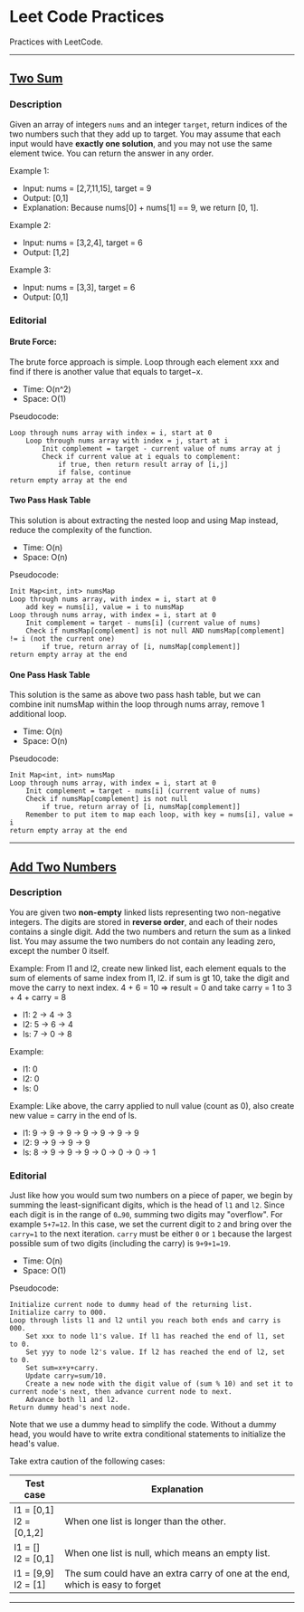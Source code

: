 # Leet Code Practices

Practices with LeetCode.


---

## [Two Sum](https://leetcode.com/problems/two-sum/description/)

### Description

Given an array of integers `nums` and an integer `target`, return indices of the two numbers such that they add up to
target.
You may assume that each input would have **exactly one solution**, and you may not use the same element twice.
You can return the answer in any order.

Example 1:

- Input: nums = [2,7,11,15], target = 9
- Output: [0,1]
- Explanation: Because nums[0] + nums[1] == 9, we return [0, 1].

Example 2:

- Input: nums = [3,2,4], target = 6
- Output: [1,2]

Example 3:

- Input: nums = [3,3], target = 6
- Output: [0,1]

### Editorial

#### Brute Force:

The brute force approach is simple. Loop through each element xxx and find if there is another value that equals to
target−x.

- Time: O(n^2)
- Space: O(1)

Pseudocode:

```{r, tidy=FALSE, eval=FALSE, highlight=FALSE }
Loop through nums array with index = i, start at 0
    Loop through nums array with index = j, start at i
        Init complement = target - current value of nums array at j
        Check if current value at i equals to complement:
            if true, then return result array of [i,j]
            if false, continue
return empty array at the end
```

#### Two Pass Hask Table

This solution is about extracting the nested loop and using Map instead, reduce the complexity of the function.

- Time: O(n)
- Space: O(n)

Pseudocode:

```
Init Map<int, int> numsMap
Loop through nums array, with index = i, start at 0
    add key = nums[i], value = i to numsMap
Loop through nums array, with index = i, start at 0
    Init complement = target - nums[i] (current value of nums)
    Check if numsMap[complement] is not null AND numsMap[complement] != i (not the current one)
        if true, return array of [i, numsMap[complement]]
return empty array at the end
```

#### One Pass Hask Table

This solution is the same as above two pass hash table, but we can combine init numsMap within the loop through nums
array, remove 1 additional loop.

- Time: O(n)
- Space: O(n)

Pseudocode:

```
Init Map<int, int> numsMap
Loop through nums array, with index = i, start at 0
    Init complement = target - nums[i] (current value of nums)
    Check if numsMap[complement] is not null
        if true, return array of [i, numsMap[complement]]
    Remember to put item to map each loop, with key = nums[i], value = i
return empty array at the end
```

---

## [Add Two Numbers](https://leetcode.com/problems/add-two-numbers/description/)

### Description

You are given two **non-empty** linked lists representing two non-negative integers. The digits are stored in **reverse
order**,
and each of their nodes contains a single digit. Add the two numbers and return the sum as a linked list. You may assume
the two numbers do not contain any leading zero, except the number 0 itself.

Example: From l1 and l2, create new linked list, each element equals to the sum of elements of same index from l1, l2.
if sum is gt 10, take the digit and move the carry to next index.
4 + 6 = 10 => result = 0 and take carry = 1 to 3 + 4 + carry = 8

- l1: 2 -> 4 -> 3
- l2: 5 -> 6 -> 4
- ls: 7 -> 0 -> 8

Example:

- l1: 0
- l2: 0
- ls: 0

Example: Like above, the carry applied to null value (count as 0), also create new value = carry in the end of ls.

- l1: 9 -> 9 -> 9 -> 9 -> 9 -> 9 -> 9
- l2: 9 -> 9 -> 9 -> 9
- ls: 8 -> 9 -> 9 -> 9 -> 0 -> 0 -> 0 -> 1

### Editorial

Just like how you would sum two numbers on a piece of paper, we begin by summing the least-significant digits, which is
the head of `l1` and `l2`. Since each digit is in the range of `0…90`, summing two digits may "overflow".
For example `5+7=12`. In this case, we set the current digit to `2` and bring over the `carry=1` to the next
iteration. `carry` must be either `0` or `1` because the largest possible sum of two
digits (including the carry) is `9+9+1=19`.

- Time: O(n)
- Space: O(1)

Pseudocode:

```text
Initialize current node to dummy head of the returning list.
Initialize carry to 000.
Loop through lists l1 and l2 until you reach both ends and carry is 000.
    Set xxx to node l1's value. If l1 has reached the end of l1, set to 0.
    Set yyy to node l2's value. If l2 has reached the end of l2, set to 0.
    Set sum=x+y+carry.
    Update carry=sum/10.
    Create a new node with the digit value of (sum % 10) and set it to current node's next, then advance current node to next.
    Advance both l1 and l2.
Return dummy head's next node.
```

Note that we use a dummy head to simplify the code. Without a dummy head, you would have to write extra conditional
statements to initialize the head's value.

Take extra caution of the following cases:

| Test case                   | Explanation                                                                  |
|-----------------------------|------------------------------------------------------------------------------|
| l1 = [0,1]<br/>l2 = [0,1,2] | When one list is longer than the other.                                      |
| l1 = []<br/>l2 = [0,1]      | When one list is null, which means an empty list.                            |
| l1 = [9,9]<br/>l2 = [1]     | The sum could have an extra carry of one at the end, which is easy to forget |

---